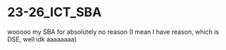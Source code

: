 # 23-26_ICT_SBA
wooooo my SBA for absolutely no reason (I mean I have reason, which is DSE, well idk aaaaaaaa)
